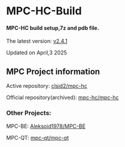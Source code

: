 # MPC-HC-Build
#### MPC-HC build setup,7z and pdb file.

The latest version: [v2.4.1](https://github.com/google220623/MPC-HC-Build/releases/tag/2.4.1-20250403)

Updated on April,3 2025

## MPC Project information

Active repository: [clsid2/mpc-hc](https://github.com/clsid2/mpc-hc)

Official repository(archived): [mpc-hc/mpc-hc](https://github.com/mpc-hc/mpc-hc)

### Other Projects:

MPC-BE: [Aleksoid1978/MPC-BE](https://github.com/Aleksoid1978/MPC-BE/)

MPC-QT: [mpc-qt/mpc-qt](https://github.com/mpc-qt/mpc-qt)

